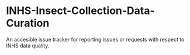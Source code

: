 # INHS-Insect-Collection-Data-Curation
An accesible issue tracker for reporting issues or requests with respect to INHS data quality.
